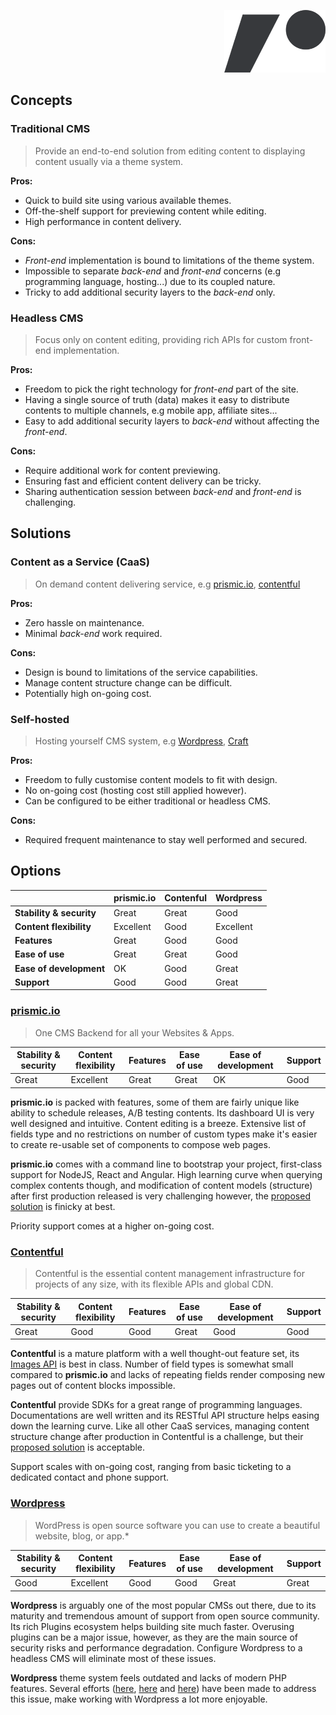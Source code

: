 <p align="right">
    <img src="gladeye.png"></img>
</p>


## Concepts

### Traditional CMS

> Provide an end-to-end solution from editing content to displaying content usually via a theme system.

**Pros:**
- Quick to build site using various available themes.
- Off-the-shelf support for previewing content while editing.
- High performance in content delivery.

**Cons:**
- *Front-end* implementation is bound to limitations of the theme system.
- Impossible to separate *back-end* and *front-end* concerns (e.g programming language, hosting...) due to its coupled nature.
- Tricky to add additional security layers to the *back-end* only.


### Headless CMS

> Focus only on content editing, providing rich APIs for custom front-end implementation.

**Pros:**
- Freedom to pick the right technology for *front-end* part of the site.
- Having a single source of truth (data) makes it easy to distribute contents to multiple channels, e.g mobile app, affiliate sites...
- Easy to add additional security layers to *back-end* without affecting the *front-end*.

**Cons:**
- Require additional work for content previewing.
- Ensuring fast and efficient content delivery can be tricky.
- Sharing authentication session between *back-end* and *front-end* is challenging.


## Solutions

### Content as a Service (CaaS)

> On demand content delivering service, e.g [prismic.io](http://prismic.io),  [contentful](https://www.contentful.com/)

**Pros:**
- Zero hassle on maintenance.
- Minimal *back-end* work required.

**Cons:**
- Design is bound to limitations of the service capabilities.
- Manage content structure change can be difficult.
- Potentially high on-going cost.

### Self-hosted

> Hosting yourself CMS system, e.g [Wordpress](https://wordpress.org/), [Craft](https://craftcms.com/)

**Pros:**
- Freedom to fully customise content models to fit with design.
- No on-going cost (hosting cost still applied however).
- Can be configured to be either traditional or headless CMS.

**Cons:**
- Required frequent maintenance to stay well performed and secured.

## Options

|  | prismic.io | Contenful | Wordpress |
| --- | --- | --- | --- |
| **Stability & security** | Great | Great | Good |
| **Content flexibility** | Excellent | Good | Excellent |
| **Features** | Great | Good | Good |
| **Ease of use** | Great | Great | Good |
| **Ease of development** | OK | Good | Great |
| **Support** | Good | Good | Great |

### [prismic.io](https://prismic.io/)

> One CMS Backend for all your Websites & Apps.

| Stability & security | Content flexibility | Features | Ease of use | Ease of development | Support |
| --- | --- | --- | --- | --- | --- |
| Great | Excellent | Great | Great | OK | Good |

**prismic.io** is packed with features, some of them are fairly unique like ability to schedule releases, A/B testing contents. Its dashboard UI is very well designed and intuitive. Content editing is a breeze. Extensive list of fields type and no restrictions on number of custom types make it's easier to create re-usable set of components to compose web pages.

**prismic.io** comes with a command line to bootstrap your project, first-class support for NodeJS, React and Angular. High learning curve when querying complex contents though, and modification of content models (structure) after first production released is very challenging however, the [proposed solution](https://intercom.help/prismicio/how-to-guides/handling-several-environments-dev-production-with-a-prismicio-repository) is finicky at best.

Priority support comes at a higher on-going cost.

### [Contentful](https://www.contentful.com/)

> Contentful is the essential content management infrastructure for projects of any size, with its flexible APIs and global CDN.

| Stability & security | Content flexibility | Features | Ease of use | Ease of development | Support |
| --- | --- | --- | --- | --- | --- |
| Great | Good | Good | Great | Good | Good |

**Contentful** is a mature platform with a well thought-out feature set, its [Images API](https://www.contentful.com/developers/docs/references/images-api/) is best in class. Number of field types is somewhat small compared to **prismic.io** and lacks of repeating fields render composing new pages out of content blocks impossible.

**Contentful** provide SDKs for a great range of programming languages. Documentations are well written and its RESTful API structure helps easing down the learning curve. Like all other CaaS services, managing content structure change after production in Contentful is a challenge, but their [proposed solution](https://www.contentful.com/developers/docs/concepts/multiple-environments/) is acceptable.

Support scales with on-going cost, ranging from basic ticketing to a dedicated contact and phone support.

### [Wordpress](https://wordpress.org/)

> WordPress is open source software you can use to create a beautiful website, blog, or app.*

| Stability & security | Content flexibility | Features | Ease of use | Ease of development | Support |
| --- | --- | --- | --- | --- | --- |
| Good | Excellent | Good | Good | Great | Great |

**Wordpress** is arguably one of the most popular CMSs out there, due to its maturity and tremendous amount of support from open source community. Its rich Plugins ecosystem helps building site much faster. Overusing plugins can be a major issue, however, as they are the main source of security risks and performance degradation. Configure Wordpress to a headless CMS will eliminate most of these issues.

**Wordpress** theme system feels outdated and lacks of modern PHP features. Several efforts ([here](http://framework.themosis.com/), [here](https://roots.io/bedrock/) and [here](https://github.com/gladeye/blueprint)) have been made to address this issue, make working with Wordpress a lot more enjoyable.

